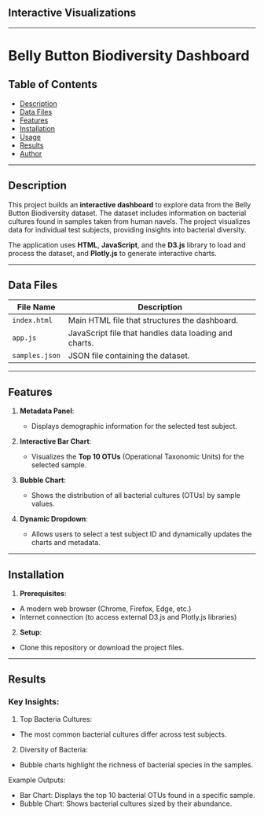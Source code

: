 ## Interactive Visualizations
---

# Belly Button Biodiversity Dashboard

## Table of Contents
- [Description](#description)
- [Data Files](#data-files)
- [Features](#features)
- [Installation](#installation)
- [Usage](#usage)
- [Results](#results)
- [Author](#author)

---

## Description

This project builds an **interactive dashboard** to explore data from the Belly Button Biodiversity dataset. The dataset includes information on bacterial cultures found in samples taken from human navels. The project visualizes data for individual test subjects, providing insights into bacterial diversity.

The application uses **HTML**, **JavaScript**, and the **D3.js** library to load and process the dataset, and **Plotly.js** to generate interactive charts.

---

## Data Files

| File Name         | Description                                           |
|-------------------|-------------------------------------------------------|
| `index.html`      | Main HTML file that structures the dashboard.         |
| `app.js`          | JavaScript file that handles data loading and charts. |
| `samples.json`    | JSON file containing the dataset.                     |

---

## Features

1. **Metadata Panel**:
   - Displays demographic information for the selected test subject.

2. **Interactive Bar Chart**:
   - Visualizes the **Top 10 OTUs** (Operational Taxonomic Units) for the selected sample.

3. **Bubble Chart**:
   - Shows the distribution of all bacterial cultures (OTUs) by sample values.

4. **Dynamic Dropdown**:
   - Allows users to select a test subject ID and dynamically updates the charts and metadata.

---

## Installation

1. **Prerequisites**:
- A modern web browser (Chrome, Firefox, Edge, etc.)
- Internet connection (to access external D3.js and Plotly.js libraries)

2. **Setup**:
- Clone this repository or download the project files.
---

## Results

### Key Insights:

1.	Top Bacteria Cultures:
- The most common bacterial cultures differ across test subjects.
2.	Diversity of Bacteria:
- Bubble charts highlight the richness of bacterial species in the samples.

Example Outputs:
- Bar Chart: Displays the top 10 bacterial OTUs found in a specific sample.
- Bubble Chart: Shows bacterial cultures sized by their abundance.